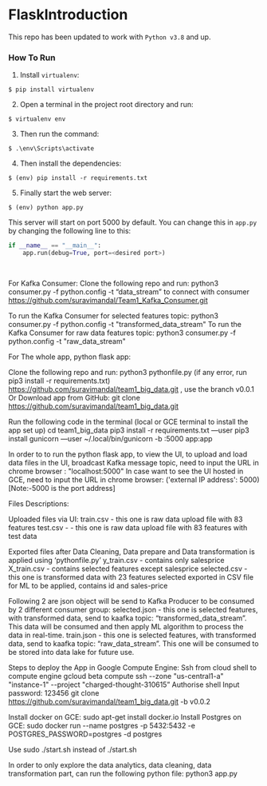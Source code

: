 # FlaskIntroduction

This repo has been updated to work with `Python v3.8` and up.

### How To Run
1. Install `virtualenv`:
```
$ pip install virtualenv
```

2. Open a terminal in the project root directory and run:
```
$ virtualenv env
```

3. Then run the command:
```
$ .\env\Scripts\activate
```

4. Then install the dependencies:
```
$ (env) pip install -r requirements.txt
```

5. Finally start the web server:
```
$ (env) python app.py
```

This server will start on port 5000 by default. You can change this in `app.py` by changing the following line to this:

```python
if __name__ == "__main__":
    app.run(debug=True, port=<desired port>)
    
   

```








For Kafka Consumer: 
Clone the following repo and run: python3 consumer.py -f python.config -t “data_stream” to connect with consumer
https://github.com/suravimandal/Team1_Kafka_Consumer.git

To run the Kafka Consumer for selected features topic: python3 consumer.py -f python.config -t "transformed_data_stream"
To run the Kafka Consumer for raw data features topic: python3 consumer.py -f python.config -t "raw_data_stream"

For The whole app, python flask app:

Clone the following repo and run: python3 pythonfile.py (if any error, run pip3 install -r requirements.txt)
https://github.com/suravimandal/team1_big_data.git , use the branch v0.0.1
Or Download app from GitHub: git clone https://github.com/suravimandal/team1_big_data.git

Run the following code in the terminal (local or GCE terminal to install the app set up)
cd team1_big_data
pip3 install -r requirements.txt —user
pip3 install gunicorn —user
~/.local/bin/gunicorn -b :5000 app:app 

In order to to run the python flask app, to view the UI, to upload and load data files in the UI, broadcast Kafka message topic, need to input the URL in chrome browser : "localhost:5000"
In case want to see the UI hosted in GCE, need to input the URL in chrome browser: ('external IP address': 5000)  [Note:-5000 is the port address]



Files Descriptions:

Uploaded files via UI:
train.csv - this one is raw data upload file with 83 features
test.csv - - this one is raw data upload file with 83 features with test data

Exported files after Data Cleaning, Data prepare and Data transformation is applied using ‘pythonfile.py’ 
y_train.csv - contains only salesprice
X_train.csv - contains selected features except  salesprice
selected.csv - this one is transformed data with 23 features selected exported in CSV file for  ML to be applied, contains id and sales-price

Following 2 are json object will be send to Kafka Producer to be consumed by 2 different consumer group:
selected.json - this one is selected features, with transformed data, send to kaafka topic:  “transformed_data_stream”. This data will be consumed and then apply ML algorithm to process the data in real-time.
train.json - this one is selected features, with transformed data, send to kaafka topic:  “raw_data_stream”. This one will be consumed to be stored into data lake for future use.


Steps to deploy the App in Google Compute Engine:
Ssh from cloud shell to compute engine
gcloud beta compute ssh --zone "us-central1-a" "instance-1" --project "charged-thought-310615”
Authorise shell
Input password: 123456
git clone https://github.com/suravimandal/team1_big_data.git -b v0.0.2

Install docker on GCE: sudo apt-get install docker.io
Install Postgres on GCE: sudo docker run --name postgres -p 5432:5432 -e POSTGRES_PASSWORD=postgres -d postgres






Use sudo ./start.sh instead of ./start.sh

In order to only explore the data analytics, data cleaning, data transformation part, can run the following python file:
python3 app.py








 












